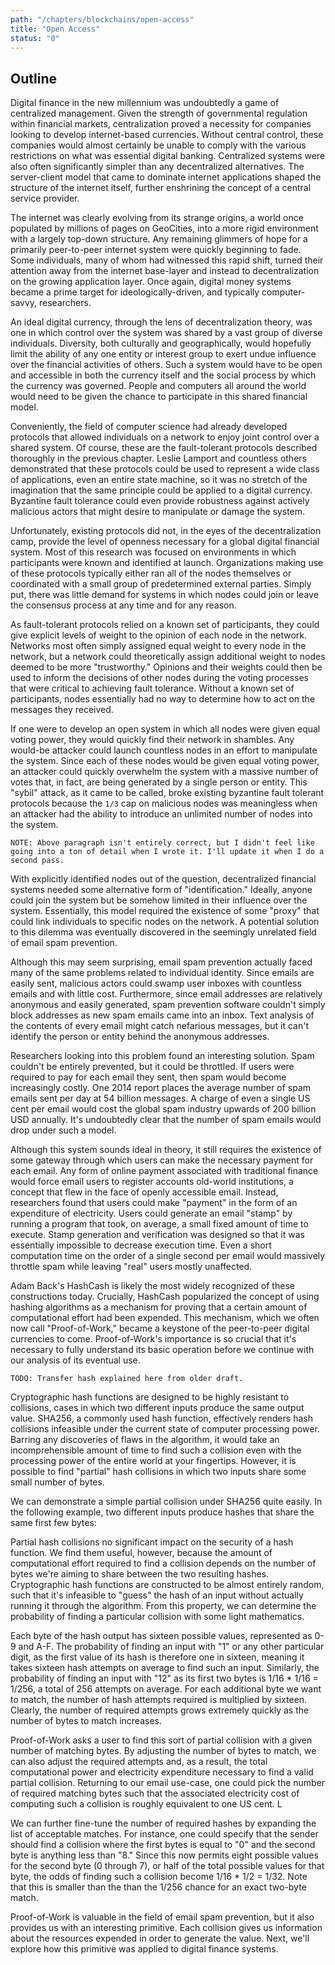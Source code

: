 ```yaml
---
path: "/chapters/blockchains/open-access"
title: "Open Access"
status: "0"
---
```


## Outline
Digital finance in the new millennium was undoubtedly a game of centralized management. Given the strength of governmental regulation within financial markets, centralization proved a necessity for companies looking to develop internet-based currencies. Without central control, these companies would almost certainly be unable to comply with the various restrictions on what was essential digital banking. Centralized systems were also often significantly simpler than any decentralized alternatives. The server-client model that came to dominate internet applications shaped the structure of the internet itself, further enshrining the concept of a central service provider.

The internet was clearly evolving from its strange origins, a world once populated by millions of pages on GeoCities, into a more rigid environment with a largely top-down structure. Any remaining glimmers of hope for a primarily peer-to-peer internet system were quickly beginning to fade. Some individuals, many of whom had witnessed this rapid shift, turned their attention away from the internet base-layer and instead to decentralization on the growing application layer. Once again, digital money systems became a prime target for ideologically-driven, and typically computer-savvy, researchers.

An ideal digital currency, through the lens of decentralization theory, was one in which control over the system was shared by a vast group of diverse individuals. Diversity, both culturally and geographically, would hopefully limit the ability of any one entity or interest group to exert undue influence over the financial activities of others. Such a system would have to be open and accessible in both the currency itself and the social process by which the currency was governed. People and computers all around the world would need to be given the chance to participate in this shared financial model.

Conveniently, the field of computer science had already developed protocols that allowed individuals on a network to enjoy joint control over a shared system. Of course, these are the fault-tolerant protocols described thoroughly in the previous chapter. Leslie Lamport and countless others demonstrated that these protocols could be used to represent a wide class of applications, even an entire state machine, so it was no stretch of the imagination that the same principle could be applied to a digital currency. Byzantine fault tolerance could even provide robustness against actively malicious actors that might desire to manipulate or damage the system.

Unfortunately, existing protocols did not, in the eyes of the decentralization camp, provide the level of openness necessary for a global digital financial system. Most of this research was focused on environments in which participants were known and identified at launch. Organizations making use of these protocols typically either ran all of the nodes themselves or coordinated with a small group of predetermined external parties. Simply put, there was little demand for systems in which nodes could join or leave the consensus process at any time and for any reason.

As fault-tolerant protocols relied on a known set of participants, they could give explicit levels of weight to the opinion of each node in the network. Networks most often simply assigned equal weight to every node in the network, but a network could theoretically assign additional weight to nodes deemed to be more "trustworthy." Opinions and their weights could then be used to inform the decisions of other nodes during the voting processes that were critical to achieving fault tolerance. Without a known set of participants, nodes essentially had no way to determine how to act on the messages they received.

If one were to develop an open system in which all nodes were given equal voting power, they would quickly find their network in shambles. Any would-be attacker could launch countless nodes in an effort to manipulate the system. Since each of these nodes would be given equal voting power, an attacker could quickly overwhelm the system with a massive number of votes that, in fact, are being generated by a single person or entity. This "sybil" attack, as it came to be called, broke existing byzantine fault tolerant protocols because the `1/3` cap on malicious nodes was meaningless when an attacker had the ability to introduce an unlimited number of nodes into the system.

```
NOTE: Above paragraph isn't entirely correct, but I didn't feel like going into a ton of detail when I wrote it. I'll update it when I do a second pass.
```

With explicitly identified nodes out of the question, decentralized financial systems needed some alternative form of "identification." Ideally, anyone could join the system but be somehow limited in their influence over the system. Essentially, this model required the existence of some "proxy" that could link individuals to specific nodes on the network. A potential solution to this dilemma was eventually discovered in the seemingly unrelated field of email spam prevention.

Although this may seem surprising, email spam prevention actually faced many of the same problems related to individual identity. Since emails are easily sent, malicious actors could swamp user inboxes with countless emails and with little cost. Furthermore, since email addresses are relatively anonymous and easily generated, spam prevention software couldn't simply block addresses as new spam emails came into an inbox. Text analysis of the contents of every email might catch nefarious messages, but it can't identify the person or entity behind the anonymous addresses.

Researchers looking into this problem found an interesting solution. Spam couldn't be entirely prevented, but it could be throttled. If users were required to pay for each email they sent, then spam would become increasingly costly. One 2014 report places the average number of spam emails sent per day at 54 billion messages. A charge of even a single US cent per email would cost the global spam industry upwards of 200 billion USD annually. It's undoubtedly clear that the number of spam emails would drop under such a model.

Although this system sounds ideal in theory, it still requires the existence of some gateway through which users can make the necessary payment for each email. Any form of online payment associated with traditional finance would force email users to register accounts old-world institutions, a concept that flew in the face of openly accessible email. Instead, researchers found that users could make "payment" in the form of an expenditure of electricity. Users could generate an email "stamp" by running a program that took, on average, a small fixed amount of time to execute. Stamp generation and verification was designed so that it was essentially impossible to decrease execution time. Even a short computation time on the order of a single second per email would massively throttle spam while leaving "real" users mostly unaffected.

Adam Back's HashCash is likely the most widely recognized of these constructions today. Crucially, HashCash popularized the concept of using hashing algorithms as a mechanism for proving that a certain amount of computational effort had been expended. This mechanism, which we often now call "Proof-of-Work," became a keystone of the peer-to-peer digital currencies to come. Proof-of-Work's importance is so crucial that it's necessary to fully understand its basic operation before we continue with our analysis of its eventual use.

```
TODO: Transfer hash explained here from older draft.
```

Cryptographic hash functions are designed to be highly resistant to collisions, cases in which two different inputs produce the same output value. SHA256, a commonly used hash function, effectively renders hash collisions infeasible under the current state of computer processing power. Barring any discoveries of flaws in the algorithm, it would take an incomprehensible amount of time to find such a collision even with the processing power of the entire world at your fingertips. However, it is possible to find "partial" hash collisions in which two inputs share some small number of bytes.

We can demonstrate a simple partial collision under SHA256 quite easily. In the following example, two different inputs produce hashes that share the same first few bytes:

Partial hash collisions no significant impact on the security of a hash function. We find them useful, however, because the amount of computational effort required to find a collision depends on the number of bytes we're aiming to share between the two resulting hashes. Cryptographic hash functions are constructed to be almost entirely random, such that it's infeasible to "guess" the hash of an input without actually running it through the algorithm. From this property, we can determine the probability of finding a particular collision with some light mathematics.

Each byte of the hash output has sixteen possible values, represented as 0-9 and A-F. The probability of finding an input with "1" or any other particular digit, as the first value of its hash is therefore one in sixteen, meaning it takes sixteen hash attempts on average to find such an input. Similarly, the probability of finding an input with "12" as its first two bytes is 1/16 * 1/16 = 1/256, a total of 256 attempts on average. For each additional byte we want to match, the number of hash attempts required is multiplied by sixteen. Clearly, the number of required attempts grows extremely quickly as the number of bytes to match increases.

Proof-of-Work asks a user to find this sort of partial collision with a given number of matching bytes. By adjusting the number of bytes to match, we can also adjust the required attempts and, as a result, the total computational power and electricity expenditure necessary to find a valid partial collision. Returning to our email use-case, one could pick the number of required matching bytes such that the associated electricity cost of computing such a collision is roughly equivalent to one US cent. L

We can further fine-tune the number of required hashes by expanding the list of acceptable matches. For instance, one could specify that the sender should find a collision where the first bytes is equal to "0" and the second byte is anything less than "8." Since this now permits eight possible values for the second byte (0 through 7), or half of the total possible values for that byte, the odds of finding such a collision become 1/16 * 1/2 = 1/32. Note that this is smaller than the than the 1/256 chance for an exact two-byte match. 

Proof-of-Work is valuable in the field of email spam prevention, but it also provides us with an interesting primitive. Each collision gives us information about the resources expended in order to generate the value. Next, we'll explore how this primitive was applied to digital finance systems.
